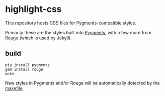# highlight-css

This repository hosts CSS files for Pygments-compatible styles.

Primarily these are the styles built into [Pygments](http://pygments.org), with a few more from [Rouge](https://github.com/rouge-ruby/rouge) (which is used by [Jekyll](https://github.com/jekyll/jekyll)).

build
-----

```
pip install pygments
gem install rouge
make
```

New styles in Pygments and/or Rouge will be automatically detected by the [makefile](https://github.com/numist/pygments-css/blob/master/makefile).